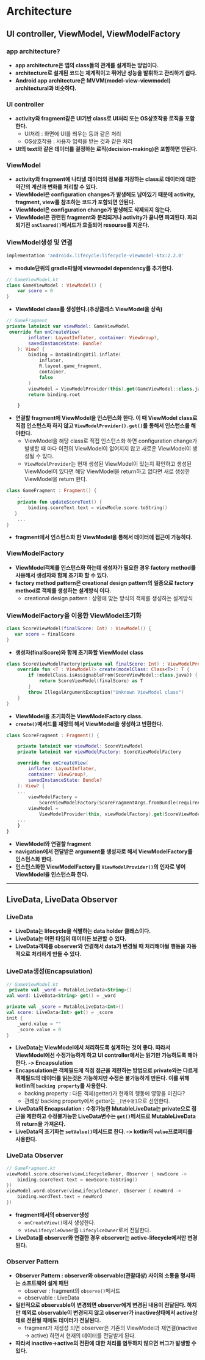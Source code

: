 # Architecture
## UI controller, ViewModel, ViewModelFactory
### app architecture?
+ **app architecture은 앱의 class들의 관계를 설계하는 방법이다.**
+ **architecture로 설계된 코드는 체계적이고 뛰어난 성능을 발휘하고 관리하기 쉽다.**
+ **Android app architecture은 MVVM(model-view-viewmodel) architectural과 비슷하다.**

### UI controller
+ **activity와 fragment같은 UI기반 class로 UI처리 또는 OS상호작용 로직을 포함한다.**
	+ UI처리 : 화면에 UI를 띄우는 등과 같은 처리
	+ OS상호작용 : 사용자 입력을 받는 것과 같은 처리
+ **UI의 text와 같은 데이터를 결정하는 로직(decision-making)은 포함하면 안된다.**

### ViewModel
+ **activity와 fragment에 나타낼 데이터의 정보를 저장하는 class로 데이터에 대한 약간의 계산과 변화를 처리할 수 있다.**
+ **ViewModel은 configuration changes가 발생해도 남아있기 때문에 activity, fragment, view를 참조하는 코드가 포함되면 안된다.**
+ **ViewModel은 configuration change가 발생해도 삭제되지 않는다.**
+ **ViewModel은 관련된 fragment와 분리되거나 activity가 끝나면 파괴된다. 파괴되기전 `onCleared()`메서드가 호출되어 resourse를 지운다.**

### ViewModel생성 및 연결
```gradle
implementation 'androidx.lifecycle:lifecycle-viewmodel-ktx:2.2.0'
```
+ **module단위의 gradle파일에 viewmodel dependency를 추가한다.**
```kotlin
// GameViewModel.kt
class GameViewModel : ViewModel() {
	var score = 0
}
```
+ **ViewModel class를 생성한다.(추상클래스 ViewModel을 상속)**
```kotlin
// GameFragment
private lateinit var viewModel: GameViewModel
 override fun onCreateView(
        inflater: LayoutInflater, container: ViewGroup?,
        savedInstanceState: Bundle?
    ): View? {
        binding = DataBindingUtil.inflate(
            inflater,
            R.layout.game_fragment,
            container,
            false
        )
        viewModel = ViewModelProvider(this).get(GameViewModel::class.java)
        return binding.root

    }
```
+ **연결할 fragment에 ViewModel을 인스턴스화 한다. 이 때 ViewModel class로 직접 인스턴스화 하지 않고 `ViewModelProvider().get()`를 통해서 인스턴스를 해야한다.**
	+ ViewModel을 해당 class로 직접 인스턴스화 하면 configuration change가 발생할 때 마다 이전의 ViewModel이 없어지지 않고 새로운 ViewModel이 생성될 수 있다.
	+ `ViewModelProvider`는 현재 생성된 ViewModel이 있는지 확인하고 생성된 ViewModel이 있다면 해당 ViewModel을 return하고 없다면 새로 생성한 ViewModel을 return 한다.
```kotlin
class GameFragment : Fragment() {
	...
	private fun updateScoreText() {
		binding.scoreText.text = viewModle.score.toString()
   }
	...
}
```
+ **fragment에서 인스턴스화 한 ViewModel을 통해서 데이터에 접근이 가능하다.**

### ViewModelFactory
+ **ViewModel객체를 인스턴스화 하는데 생성자가 필요한 경우 factory method를 사용해서 생성자와 함께 초기화 할 수 있다.**
+ **factory method pattern은 creational design pattern의 일종으로 factory method로 객체를 생성하는 설계방식 이다.**
	+ creational design pattern : 상황에 맞는 방식의 객체를 생성하는 설계방식

### ViewModelFactory을 이용한 ViewModel초기화
```kotlin
class ScoreViewModel(finalScore: Int) : ViewModel() {
   var score = finalScore
}
```
+ **생성자(finalScore)와 함께 초기화할 ViewModel class**
```kotlin
class ScoreViewModelFactory(private val finalScore: Int) : ViewModelProvider.Factory {
    override fun <T : ViewModel?> create(modelClass: Class<T>): T {
        if (modelClass.isAssignableFrom(ScoreViewModel::class.java)) {
            return ScoreViewModel(finalScore) as T
        }
        throw IllegalArgumentException("Unknown ViewModel class")
    }
}
```
+ **ViewModel을 초기화하는 ViewModelFactory class.**
+ **`create()`메서드를 재정의 해서 ViewModel을 생성하고 반환한다.**
```kotlin
class ScoreFragment : Fragment() {

    private lateinit var viewModel: ScoreViewModel
    private lateinit var viewModelFactory: ScoreViewModelFactory

    override fun onCreateView(
        inflater: LayoutInflater,
        container: ViewGroup?,
        savedInstanceState: Bundle?
    ): View? {
	...
        viewModelFactory =
            ScoreViewModelFactory(ScoreFragmentArgs.fromBundle(requireArguments()).score)
        viewModel =
            ViewModelProvider(this, viewModelFactory).get(ScoreViewModel::class.java)
	...
    }
}
```
+ **ViewModel와 연결할 fragment**
+ **navigation에서 전달받은 argument를 생성자로 해서 ViewModelFactory를 인스턴스화 한다.**
+ **인스턴스화한 ViewModelFactory를 `ViewModelProvider()`의 인자로 넣어 ViewModel을 인스턴스화 한다.**
****
## LiveData, LiveData Observer
### LiveData
+ **LiveData는 lifecycle을 식별하는 data holder 클래스이다.**
+ **LiveData는 어떤 타입의 데이터든 보관할 수 있다.**
+ **LiveData객체를 observer와 연결해서 data가 변경될 때 처리해야될 행동을 자동적으로 처리하게 만들 수 있다.**

### LiveData생성(Encapsulation)
```kotlin
// GameViewModel.kt
 private val _word = MutableLiveData<String>()
val word: LiveData<String> get() = _word

private val _score = MutableLiveData<Int>()
val score: LiveData<Int> get() = _score
init {
	_word.value = ""
	_score.value = 0
}
```
+ **LiveData는 ViewModel에서 처리하도록 설계하는 것이 좋다. 따라서 ViewModel에선 수정가능하게 하고 UI controller에서는 읽기만 가능하도록 해야한다. -> Encapsulation**
+ **Encapsulation은 객체필드에 직접 접근을 제한하는 방법으로 private와는 다르게 객체필드의 데이터를 읽는것은 가능하지만 수정은 불가능하게 만든다. 이를 위해 kotlin의 `backing property`를 사용한다.**
	+ backing property : 다른 객체(getter)가 현재의 행동에 영향을 미친다?
	+ 관례상 backing property에서 getter는 `_[변수명]`으로 선언한다.
+ **LiveData의 Encapsulation : 수정가능한 MutableLiveData는 private으로 접근을 제한하고 수정불가능한 LiveData변수는 `get()`메서드로 MutableLiveData의 return을 가져온다.**
+ **LiveData의 초기화는 `setValue()`메서드로 한다. -> kotlin의 `value`프로퍼티를 사용한다.**

### LiveData Observer
```kotlin
// GameFragment.kt
viewModel.score.observe(viewLifecycleOwner, Observer { newScore ->
	binding.scoreText.text = newScore.toString()
})
viewModel.word.observe(viewLifecycleOwner, Observer { newWord ->
	binding.wordText.text = newWord
})
```
+ **fragment에서의 observer생성**
	+ `onCreateView()`에서 생성한다.
	+ `viewLifecycleOwner`를 `LifecylceOwner`로서 전달한다.
+ **LiveData를 observer와 연결한 경우 observer는 active-lifecycle에서만 변경된다.**

### Observer Pattern
+ **Observer Pattern : observer와 observable(관찰대상) 사이의 소통을 명시하는 소프트웨어 설계 패턴**
	+ observer : fragment의 `observe()`메서드
	+ observable : LiveData
+ **일반적으로 observable이 변경되면 observer에게 변경된 내용이 전달된다. 하지만 예외로 observable이 변경되지 않고 observer가 inactive상태에서 active상태로 전환될 때에도 데이터가 전달된다.**
	+ fragment가 재생성 되면 observer은 기존의 ViewModel과 재연결(inactive -> active) 하면서 현재의 데이터를 전달받게 된다.
+ **따라서 inactive->active의 전환에 대한 처리를 염두하지 않으면 버그가 발생할 수 있다.**
